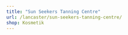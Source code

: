 ```yaml
---
title: "Sun Seekers Tanning Centre"
url: /lancaster/sun-seekers-tanning-centre/
shop: Kosmetik
---
```

